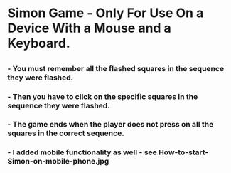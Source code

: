 # Simon Game - Only For Use On a Device With a Mouse and a Keyboard.
## 
### - You must remember all the flashed squares in the sequence they were flashed.
### - Then you have to click on the specific squares in the sequence they were flashed.
### - The game ends when the player does not press on all the squares in the correct sequence.
### - I added mobile functionality as well - see How-to-start-Simon-on-mobile-phone.jpg
